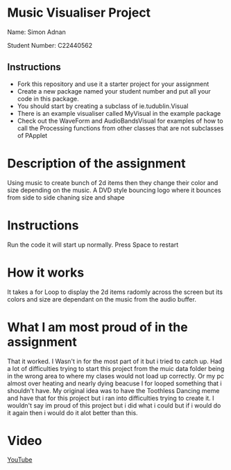 # Music Visualiser Project

Name: Simon Adnan

Student Number: C22440562

## Instructions
- Fork this repository and use it a starter project for your assignment
- Create a new package named your student number and put all your code in this package.
- You should start by creating a subclass of ie.tudublin.Visual
- There is an example visualiser called MyVisual in the example package
- Check out the WaveForm and AudioBandsVisual for examples of how to call the Processing functions from other classes that are not subclasses of PApplet

# Description of the assignment
Using music to create bunch of 2d items then they change their color and size depending on the music.
A DVD style bouncing logo where it bounces from side to side chaning size and shape

# Instructions
Run the code it will start up normally.
Press Space to restart

# How it works
It takes a for Loop to display the 2d items radomly across the screen but its colors and size are dependant on the music from the audio buffer.

# What I am most proud of in the assignment
That it worked. I Wasn't in for the most part of it but i tried to catch up. Had a lot of difficulties 
trying to start this project from the muic data folder being in the wrong area to where my clases would 
not load up correctly. Or my pc almost over heating and nearly dying beacuse I for looped something that i shouldn't have. My original idea was to have the Toothless Dancing meme and have that for this project but i ran into difficulties trying to create it.
I wouldn't say im proud of this project but i did what i could but if i would do it again then i would do it alot better than this.

# Video
[YouTube](https://youtu.be/-ZCyjt88Cfc)




